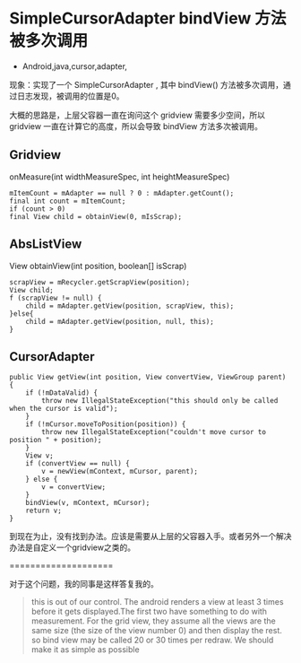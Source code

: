# SimpleCursorAdapter bindView 方法被多次调用
- Android,java,cursor,adapter,

现象：实现了一个 SimpleCursorAdapter , 其中 bindView() 方法被多次调用，通过日志发现，被调用的位置是0。

大概的思路是，上层父容器一直在询问这个 gridview 需要多少空间，所以 gridview 一直在计算它的高度，所以会导致 bindView 方法多次被调用。

## Gridview

onMeasure(int widthMeasureSpec, int heightMeasureSpec)


    mItemCount = mAdapter == null ? 0 : mAdapter.getCount();
    final int count = mItemCount;
    if (count > 0)
    final View child = obtainView(0, mIsScrap);


## AbsListView 

View obtainView(int position, boolean[] isScrap)


    scrapView = mRecycler.getScrapView(position);
    View child;
    f (scrapView != null) {
        child = mAdapter.getView(position, scrapView, this);
    }else{
        child = mAdapter.getView(position, null, this);
    }


## CursorAdapter

    public View getView(int position, View convertView, ViewGroup parent) {
        if (!mDataValid) {
            throw new IllegalStateException("this should only be called when the cursor is valid");
        }
        if (!mCursor.moveToPosition(position)) {
            throw new IllegalStateException("couldn't move cursor to position " + position);
        }
        View v;
        if (convertView == null) {
            v = newView(mContext, mCursor, parent);
        } else {
            v = convertView;
        }
        bindView(v, mContext, mCursor);
        return v;   
    }


到现在为止，没有找到办法。应该是需要从上层的父容器入手。或者另外一个解决办法是自定义一个gridview之类的。

====================

对于这个问题，我的同事是这样答复我的。

> this is out of our control. The android renders a view at least 3 times before it gets displayed.The first two have something to do with measurement. For the grid view, they assume all the views are the same size (the size of the view number 0) and then display the rest.  so bind view may be called 20 or 30 times per redraw.  We should make it as simple as possible
